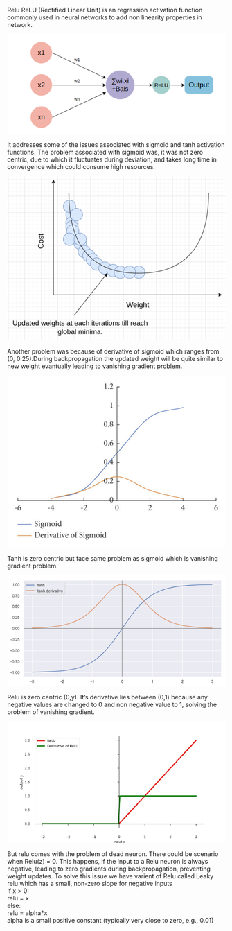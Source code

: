 Relu 
ReLU (Rectified Linear Unit) is an regression activation function commonly used in neural networks to add non linearity properties in network. 

<img src="https://github.com/k17hawk/deep-Learning-beginner/blob/main/Screenshot%20from%202023-08-31%2019-21-05.png"/>

It addresses some of the issues associated with sigmoid and tanh activation functions.
The problem associated with sigmoid was, it was not zero centric, due to which it fluctuates during deviation, and takes long time in convergence which could consume high resources.


<img src="https://github.com/k17hawk/deep-Learning-beginner/blob/main/vanish.drawio%20(1).png"/>



Another  problem was because of derivative of sigmoid which ranges from (0, 0.25).During backpropagation the updated weight will be quite similar to new weight evantually leading to vanishing gradient problem.


<img src="https://github.com/k17hawk/deep-Learning-beginner/blob/main/Picture1.png"/>





Tanh is zero centric but face same problem as sigmoid which is vanishing gradient problem.


<img src="https://github.com/k17hawk/deep-Learning-beginner/blob/main/tanh.png"/>






Relu is zero centric (0,y). It’s derivative lies between (0,1) because any negative values are changed to 0 and non negative value to 1, solving the problem of  vanishing gradient.

<img src="https://github.com/k17hawk/deep-Learning-beginner/blob/main/ReLU-activation-function-and-its-derivative.png"/>



But relu comes with the problem of dead neuron. There could be scenario when Relu(z) = 0. 
This happens, if the input to a Relu neuron is always negative, leading to zero gradients during backpropagation, preventing weight updates.
To solve this issue we have varient of Relu called Leaky relu which has a small, non-zero slope for negative inputs </br>
if x > 0: </br>
     relu = x </br>
else: </br>
    relu = alpha*x </br>
alpha is a small positive constant (typically very close to zero, e.g., 0.01)

